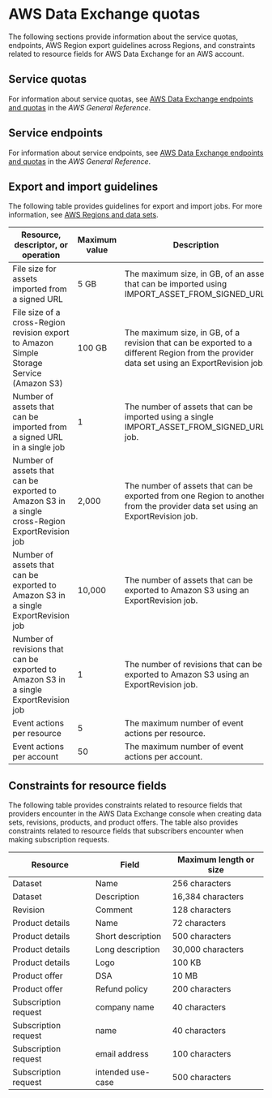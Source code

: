 # AWS Data Exchange quotas<a name="limits"></a>

The following sections provide information about the service quotas, endpoints, AWS Region export guidelines across Regions, and constraints related to resource fields for AWS Data Exchange for an AWS account\. 



## Service quotas<a name="service-quotas"></a>

For information about service quotas, see [AWS Data Exchange endpoints and quotas](https://docs.aws.amazon.com/general/latest/gr/dataexchange.html) in the *AWS General Reference*\.

## Service endpoints<a name="api-endpoints"></a>

For information about service endpoints, see [AWS Data Exchange endpoints and quotas](https://docs.aws.amazon.com/general/latest/gr/dataexchange.html) in the *AWS General Reference*\.



## Export and import guidelines<a name="export-import-guidelines"></a>

The following table provides guidelines for export and import jobs\. For more information, see [AWS Regions and data sets](data-sets.md#data-set-regions)\.


|  **Resource, descriptor, or operation**  |  **Maximum value**  |  **Description**  | 
| --- | --- | --- | 
| File size for assets imported from a signed URL | 5 GB | The maximum size, in GB, of an asset that can be imported using IMPORT\_ASSET\_FROM\_SIGNED\_URL\. | 
| File size of a cross\-Region revision export to Amazon Simple Storage Service \(Amazon S3\) | 100 GB | The maximum size, in GB, of a revision that can be exported to a different Region from the provider data set using an ExportRevision job\. | 
| Number of assets that can be imported from a signed URL in a single job | 1 | The number of assets that can be imported using a single IMPORT\_ASSET\_FROM\_SIGNED\_URL job\.  | 
| Number of assets that can be exported to Amazon S3 in a single cross\-Region ExportRevision job | 2,000 | The number of assets that can be exported from one Region to another from the provider data set using an ExportRevision job\. | 
| Number of assets that can be exported to Amazon S3 in a single ExportRevision job | 10,000 | The number of assets that can be exported to Amazon S3 using an ExportRevision job\. | 
| Number of revisions that can be exported to Amazon S3 in a single ExportRevision job | 1 | The number of revisions that can be exported to Amazon S3 using an ExportRevision job\. | 
| Event actions per resource | 5 | The maximum number of event actions per resource\. | 
| Event actions per account | 50 | The maximum number of event actions per account\. | 

 

## Constraints for resource fields<a name="limits-on-resource-fields"></a>

The following table provides constraints related to resource fields that providers encounter in the AWS Data Exchange console when creating data sets, revisions, products, and product offers\. The table also provides constraints related to resource fields that subscribers encounter when making subscription requests\.


|  **Resource**  |  **Field** |  **Maximum length or size**  | 
| --- | --- | --- | 
| Dataset | Name | 256 characters | 
| Dataset | Description | 16,384 characters | 
| Revision | Comment | 128 characters | 
| Product details | Name | 72 characters | 
| Product details | Short description | 500 characters | 
| Product details | Long description | 30,000 characters | 
| Product details | Logo | 100 KB | 
| Product offer | DSA | 10 MB | 
| Product offer | Refund policy | 200 characters | 
| Subscription request | company name | 40 characters | 
| Subscription request | name | 40 characters | 
| Subscription request | email address | 100 characters | 
| Subscription request | intended use\-case | 500 characters | 